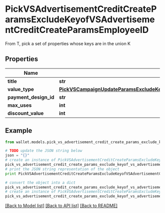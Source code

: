 # PickVSAdvertisementCreditCreateParamsExcludeKeyofVSAdvertisementCreditCreateParamsEmployeeID

From T, pick a set of properties whose keys are in the union K

## Properties

Name | Type | Description | Notes
------------ | ------------- | ------------- | -------------
**title** | **str** |  | 
**value_type** | [**PickVSCampaignUpdateParamsExcludeKeyofVSCampaignUpdateParamsStartDateOrExpirationDateValueType**](PickVSCampaignUpdateParamsExcludeKeyofVSCampaignUpdateParamsStartDateOrExpirationDateValueType.md) |  | 
**payment_design_id** | **str** |  | 
**max_uses** | **int** |  | 
**discount_value** | **int** |  | 

## Example

```python
from wallet.models.pick_vs_advertisement_credit_create_params_exclude_keyof_vs_advertisement_credit_create_params_employee_id import PickVSAdvertisementCreditCreateParamsExcludeKeyofVSAdvertisementCreditCreateParamsEmployeeID

# TODO update the JSON string below
json = "{}"
# create an instance of PickVSAdvertisementCreditCreateParamsExcludeKeyofVSAdvertisementCreditCreateParamsEmployeeID from a JSON string
pick_vs_advertisement_credit_create_params_exclude_keyof_vs_advertisement_credit_create_params_employee_id_instance = PickVSAdvertisementCreditCreateParamsExcludeKeyofVSAdvertisementCreditCreateParamsEmployeeID.from_json(json)
# print the JSON string representation of the object
print PickVSAdvertisementCreditCreateParamsExcludeKeyofVSAdvertisementCreditCreateParamsEmployeeID.to_json()

# convert the object into a dict
pick_vs_advertisement_credit_create_params_exclude_keyof_vs_advertisement_credit_create_params_employee_id_dict = pick_vs_advertisement_credit_create_params_exclude_keyof_vs_advertisement_credit_create_params_employee_id_instance.to_dict()
# create an instance of PickVSAdvertisementCreditCreateParamsExcludeKeyofVSAdvertisementCreditCreateParamsEmployeeID from a dict
pick_vs_advertisement_credit_create_params_exclude_keyof_vs_advertisement_credit_create_params_employee_id_form_dict = pick_vs_advertisement_credit_create_params_exclude_keyof_vs_advertisement_credit_create_params_employee_id.from_dict(pick_vs_advertisement_credit_create_params_exclude_keyof_vs_advertisement_credit_create_params_employee_id_dict)
```
[[Back to Model list]](../README.md#documentation-for-models) [[Back to API list]](../README.md#documentation-for-api-endpoints) [[Back to README]](../README.md)


